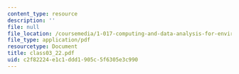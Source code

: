```yaml
---
content_type: resource
description: ''
file: null
file_location: /coursemedia/1-017-computing-and-data-analysis-for-environmental-applications-fall-2003/c2f82224e1c1ddd1905c5f6305e3c990_class03_22.pdf
file_type: application/pdf
resourcetype: Document
title: class03_22.pdf
uid: c2f82224-e1c1-ddd1-905c-5f6305e3c990
---
```

